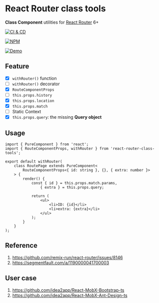 # React Router class tools

**Class Component** utilities for [React Router][1] 6+

[![CI & CD](https://github.com/idea2app/React-Router-class-tools/actions/workflows/main.yml/badge.svg)][2]

[![NPM](https://nodei.co/npm/react-router-class-tools.png?downloads=true&downloadRank=true&stars=true)][3]

[![Demo](https://codesandbox.io/static/img/play-codesandbox.svg)][4]

## Feature

-   [x] `withRouter()` function
-   [ ] `withRouter()` decorator
-   [x] `RouteComponentProps`
-   [ ] `this.props.history`
-   [x] `this.props.location`
-   [x] `this.props.match`
-   [ ] Static Context
-   [x] `this.props.query`: the missing **Query object**

## Usage

```tsx
import { PureComponent } from 'react';
import { RouteComponentProps, withRouter } from 'react-router-class-tools';

export default withRouter(
    class RoutePage extends PureComponent<
        RouteComponentProps<{ id: string }, {}, { extra: number }>
    > {
        render() {
            const { id } = this.props.match.params,
                { extra } = this.props.query;

            return (
                <ul>
                    <li>ID: {id}</li>
                    <li>extra: {extra}</li>
                </ul>
            );
        }
    }
);
```

## Reference

1. https://github.com/remix-run/react-router/issues/8146
2. https://segmentfault.com/a/1190000041700003

## User case

1. https://github.com/idea2app/React-MobX-Bootstrap-ts
2. https://github.com/idea2app/React-MobX-Ant-Design-ts

[1]: https://reactrouter.com/
[2]: https://github.com/idea2app/React-Router-class-tools/actions/workflows/main.yml
[3]: https://nodei.co/npm/react-router-class-tools/
[4]: https://codesandbox.io/s/react-class-router-1y99mv
